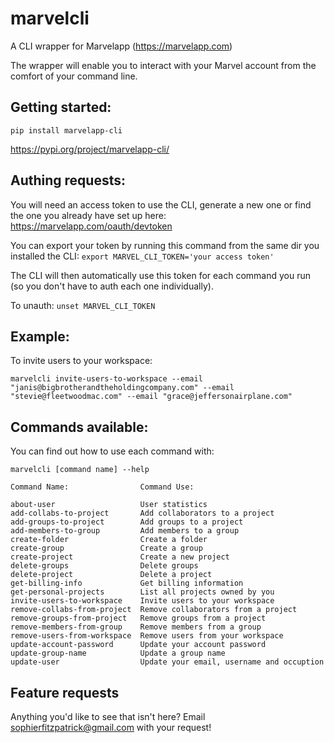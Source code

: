 # marvelcli

A CLI wrapper for Marvelapp (https://marvelapp.com)

The wrapper will enable you to interact with your Marvel
account from the comfort of your command line.

## Getting started:

`pip install marvelapp-cli`

https://pypi.org/project/marvelapp-cli/

## Authing requests:

You will need an access token to use the CLI, generate a new one or find the one you already have set up here: https://marvelapp.com/oauth/devtoken

You can export your token by running this command from the same dir you installed the CLI:
`export MARVEL_CLI_TOKEN='your access token'`

The CLI will then automatically use this token for each command you run (so you don't have to auth each one individually).

To unauth:
`unset MARVEL_CLI_TOKEN`

## Example:

To invite users to your workspace:

	marvelcli invite-users-to-workspace --email "janis@bigbrotherandtheholdingcompany.com" --email "stevie@fleetwoodmac.com" --email "grace@jeffersonairplane.com"

## Commands available:

You can find out how to use each command with:

	marvelcli [command name] --help

	Command Name:                Command Use:

	about-user                   User statistics
	add-collabs-to-project       Add collaborators to a project
	add-groups-to-project        Add groups to a project
	add-members-to-group         Add members to a group
	create-folder                Create a folder
	create-group                 Create a group
	create-project               Create a new project
	delete-groups                Delete groups
	delete-project               Delete a project
	get-billing-info             Get billing information
	get-personal-projects        List all projects owned by you
	invite-users-to-workspace    Invite users to your workspace
	remove-collabs-from-project  Remove collaborators from a project
	remove-groups-from-project   Remove groups from a project
	remove-members-from-group    Remove members from a group
	remove-users-from-workspace  Remove users from your workspace
	update-account-password      Update your account password
	update-group-name            Update a group name
	update-user                  Update your email, username and occuption

## Feature requests

Anything you'd like to see that isn't here?
Email sophierfitzpatrick@gmail.com with your request!
